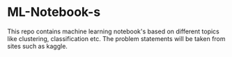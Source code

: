 # ML-Notebook-s
This repo contains machine learning notebook's based on different topics like clustering, classification etc. The problem statements will be taken from sites such as kaggle.
